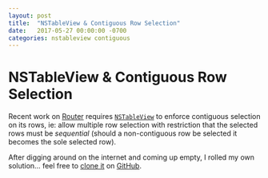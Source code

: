 ```yaml
---
layout: post
title:  "NSTableView & Contiguous Row Selection"
date:   2017-05-27 00:00:00 -0700
categories: nstableview contiguous
---
```


# NSTableView & Contiguous Row Selection

Recent work on [Router](https://readmeansrun.com/router/) requires [`NSTableView`](https://developer.apple.com/reference/appkit/nstableview) to enforce contiguous selection on its rows, ie: allow multiple row selection with restriction that the selected rows must be _sequential_ (should a non-contiguous row be selected it becomes the sole selected row).

After digging around on the internet and coming up empty, I rolled my own solution… feel free to [clone it](https://github.com/davidfmiller/nstableview-contiguous) on [GitHub](https://github.com).


